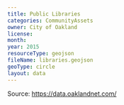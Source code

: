 ```yaml
---
title: Public Libraries
categories: CommunityAssets
owner: City of Oakland
license:
month:
year: 2015
resourceType: geojson
fileName: libraries.geojson
geoType: circle
layout: data
---
```

Source: https://data.oaklandnet.com/